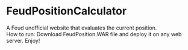 # FeudPositionCalculator
A Feud unofficial website that evaluates the current position.  
How to run: Download FeudPosition.WAR file and deploy it on any web server. Enjoy!
